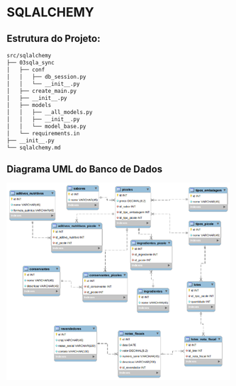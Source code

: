 # SQLALCHEMY

## Estrutura do Projeto:

```
src/sqlalchemy
├── 03sqla_sync
│   ├── conf
│   │   ├── db_session.py
│   │   └── __init__.py
│   ├── create_main.py
│   ├── __init__.py
│   ├── models
│   │   ├── __all_models.py
│   │   ├── __init__.py
│   │   └── model_base.py
│   └── requirements.in
├── __init__.py
└── sqlalchemy.md
```

## Diagrama UML do Banco de Dados

![](img/fabrica.png)
